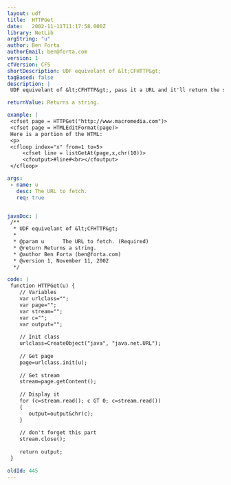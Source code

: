 ```yaml
---
layout: udf
title:  HTTPGet
date:   2002-11-11T11:17:58.000Z
library: NetLib
argString: "u"
author: Ben Forta
authorEmail: ben@forta.com
version: 1
cfVersion: CF5
shortDescription: UDF equivelant of &lt;CFHTTP&gt;
tagBased: false
description: |
 UDF equivelant of &lt;CFHTTP&gt;, pass it a URL and it'll return the stream. Does not support passing parameters or fields. Requires a complete URL with the protocol (the http://).

returnValue: Returns a string.

example: |
 <cfset page = HTTPGet("http://www.macromedia.com")>
 <cfset page = HTMLEditFormat(page)>
 Here is a portion of the HTML:
 <p>
 <cfloop index="x" from=1 to=5>
     <cfset line = listGetAt(page,x,chr(10))>
     <cfoutput>#line#<br></cfoutput>
 </cfloop>

args:
 - name: u
   desc: The URL to fetch.
   req: true


javaDoc: |
 /**
  * UDF equivelant of &lt;CFHTTP&gt;
  * 
  * @param u      The URL to fetch. (Required)
  * @return Returns a string. 
  * @author Ben Forta (ben@forta.com) 
  * @version 1, November 11, 2002 
  */

code: |
 function HTTPGet(u) {
    // Variables
    var urlclass="";
    var page="";
    var stream="";
    var c="";
    var output="";
    
    // Init class
    urlclass=CreateObject("java", "java.net.URL");
 
    // Get page
    page=urlclass.init(u);
 
    // Get stream
    stream=page.getContent();
     
    // Display it
    for (c=stream.read(); c GT 0; c=stream.read())
    {
       output=output&chr(c);
    }
 
    // don't forget this part
    stream.close();
    
    return output;
 }

oldId: 445
---
```


